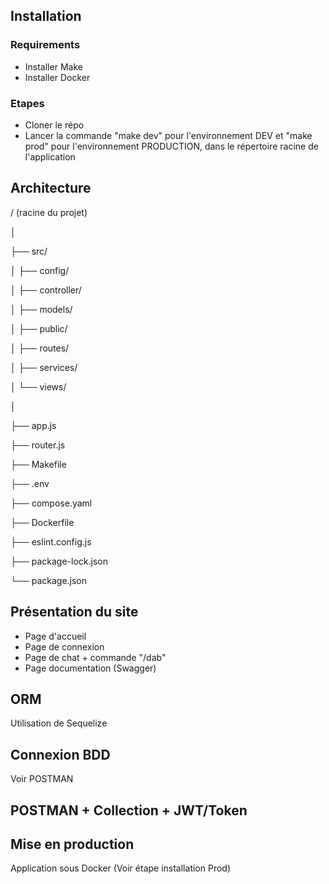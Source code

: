 ## Installation
### Requirements
- Installer Make
- Installer Docker
### Etapes
- Cloner le répo
- Lancer la commande "make dev" pour l'environnement DEV et "make prod" pour l'environnement PRODUCTION, dans le répertoire racine de l'application

## Architecture

/ (racine du projet)

│

├── src/

│   ├── config/

│   ├── controller/

│   ├── models/

│   ├── public/

│   ├── routes/

│   ├── services/

│   └── views/

│

├── app.js

├── router.js

├── Makefile

├── .env

├── compose.yaml

├── Dockerfile

├── eslint.config.js

├── package-lock.json

└── package.json

## Présentation du site
- Page d'accueil 
- Page de connexion
- Page de chat + commande "/dab"
- Page documentation (Swagger)

## ORM 
Utilisation de Sequelize

## Connexion BDD
Voir POSTMAN

## POSTMAN + Collection + JWT/Token

## Mise en production
Application sous Docker (Voir étape installation Prod)
